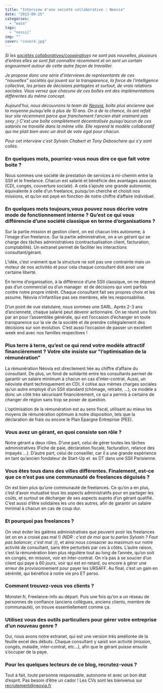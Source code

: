 ```yaml
---
title: "Interview d'une société collaborative : Neovia"
date: "2013-09-25"
categories: 
  - "waza"
tags: 
  - "nossii"
img: ""
cover: "cover4.jpg"
---
```


_Si les [sociétés collaboratives/coopérative](http://www.eventuallycoding.com/index.php/les-societes-cooperatives)s ne sont pas nouvelles, plusieurs d’entres elles se sont fait connaître récemment et on sent un certain engouement autour de cette autre façon de travailler._

_Je propose donc une série d’interviews de représentants de ces “nouvelles” sociétés qui jouent sur la transparence, la force de l’intelligence collective, les prises de décisions partagées et surtout, de vrais relations sociales. Vous verrez que chacune de ces boîtes ont des implémentations différentes du même concept._

_Aujourd’hui, nous découvrons la team de [Neovia](http://neovia.fr/), boîte plus ancienne que la moyenne puisqu'elle a plus de 10 ans. On a de la chance, ils ont refait leur site récemment parce que franchement l'ancien était vraiment pas sexy ;) C'est une boîte complètement décentralisée puisqu’aucun de ces salariés ne travaille dans la même ville. Elle reprend le modèle collaboratif qui me plait bien avec un droit de vote égal pour chacun._

_Pour cet interview c'est Sylvain Chabert et Tony Deboschere qui s'y sont collés._ 

### En quelques mots, pourriez-vous nous dire ce que fait votre boite ?

Nous sommes une société de prestation de services à mi-chemin entre la SSII et le freelance. Chacun est salarié et bénéficie des avantages associés (CDI, congés, couverture sociale). A cela s’ajoute une grande autonomie, équivalente à celle d’un freelance, puisqu’on cherche et choisit nos missions, et qu’on est payé en fonction de notre chiffre d’affaire individuel.

### En quelques mots toujours,vous pouvez nous décrire votre mode de fonctionnement interne ? Qu’est ce qui vous différencie d’une société classique en terme d’organisations ?

Sur la partie mission et gestion client, on est chacun très autonome, à l’image d’un freelance. Sur la partie administrative, on a un gérant qui se charge des tâches administratives (contractualisation client, facturation, comptabilité). Un extranet permet de faciliter les interactions consultant/gérant.

L’idée, c’est vraiment que la structure ne soit pas une contrainte mais un moteur de nos activités et pour cela chaque consultant doit avoir une certaine liberté.

En terme d’organisation, à la différence d’une SSII classique, on ne dépend pas d’un commercial ou d’un manager  et de décisions qui vont parfois contre notre propre intérêt. Chaque consultant fait ses propres choix et les assume. Néovia n’infantilise pas ses membres, elle les responsabilise.

D’un point de vue statutaire, nous sommes une SARL. Après 2-3 ans d’ancienneté, chaque salarié peut devenir actionnaire. On se réunit une fois par an pour l’assemblée générale, qui est l’occasion d’échanger en toute transparence sur la vie de la société et de prendre collégialement des décisions sur son évolution. C’est aussi l’occasion de passer un excellent week end avec nos familles respectives !

### Plus terre à terre, qu’est ce qui rend votre modèle attractif financièrement ? Votre site insiste sur "l’optimisation de la rémunération"

La rémunération Néovia est directement liée au chiffre d’affaire du consultant. De plus, un fond de solidarité entre les consultants permet de garantir un salaire minimum à chacun en cas d’inter-contrat. Aussi, un néoviste étant techniquement en CDI, il cotise aux mêmes charges sociales qu’un autre employé d’un SSII standard (chômage, retraite, …), ce modèle a donc un côté très sécurisant financièrement, ce qui a permis à certains de changer de région sans trop se poser de question.

L’optimisation de la rémunération est au sens fiscal, utilisant au mieux les moyens de rémunération optimum à notre disposition, tels que la déclaration de frais ou encore le Plan Epargne Entreprise (PEE).

### Vous avez un gérant, en quoi consiste son rôle ?

Notre gérant a deux rôles. D’une part, celui de gérer toutes les tâches administratives (Fiche de paie, déclaration fiscale, facturation, relance des impayés …). D’autre part, celui de conseiller, car il a une grande expérience en tant qu’ancien fondateur de Start-Up et  ex DT dans une SSII Parisienne.

### Vous êtes tous dans des villes différentes. Finalement, est-ce que ce n’est pas une communauté de freelances déguisés ?

On est bien plus qu’une communauté de freelances. Ce qu’on a en plus, c’est d’avoir mutualisé tous les aspects administratifs pour en partager les coûts, et surtout se décharger de ses aspects auprès d’un gérant qualifié. C’est aussi d’être solidaires les uns des autres, afin de garantir un salaire minimal à chacun en cas de coup dur.

### Et pourquoi pas freelances ?

On veut éviter les galères administratives que peuvent avoir les freelances (et on en a croisé pas mal !) _(NDR : c'est de moi que tu parles Sylvain ? Faut pas balancer, c'est mal :))_, et ainsi nous consacrer au maximum sur notre activité de consultant, sans être perturbés par ces à côtés. L’autre raison, c’est la rémunération bien plus régulière tout au long de l’année, qu’on soit en congés, en mission, voir en inter-contrat. On n’a pas à se soucier d’un client qui paye à 60 jours, voir qui est en retard, ou encore à gérer une erreur de provisionnement pour payer les URSAFF. Au final, c’est un gain en sérénité, qui bénéfice à notre vie pro ET perso.

### Comment trouvez-vous vos clients ?

Monster.fr, Freelance-info au départ. Puis une fois qu’on a un réseau de personnes de confiance (anciens collègues, anciens clients, membre de communauté), on trouve essentiellement comme ça.

### Utilisez vous des outils particuliers pour gérer votre entreprise d’un nouveau genre ?

Oui, nous avons notre extranet, qui est une version très améliorée de la feuille excel des débuts. Chaque consultant y saisit son activité (mission, congés, maladie, inter-contrat, etc…), afin que le gérant puisse ensuite s’occuper de la paye.

### Pour les quelques lecteurs de ce blog, recrutez-vous ?

Tout à fait, toute personne responsable, autonome et avec un bon état d’esprit. Pas besoin d’être un cador ! Les CVs sont les bienvenus sur [recrutement@neovia.fr](mailto:recrutement@neovia.fr)
